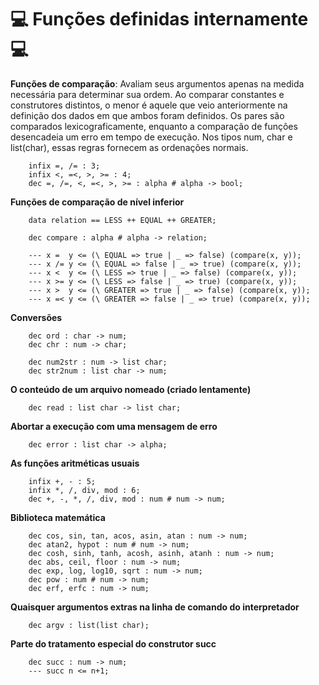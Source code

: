 
# :computer: Funções definidas internamente :computer:

**Funções de comparação**: Avaliam seus argumentos apenas na medida necessária para determinar sua ordem. Ao comparar constantes e construtores distintos, o menor é aquele que veio anteriormente na definição dos dados em que ambos foram definidos. Os pares são comparados lexicograficamente, enquanto a comparação de funções desencadeia um erro em tempo de execução. Nos tipos num, char e list(char), essas regras fornecem as ordenações normais.
```hope
    infix =, /= : 3;
    infix <, =<, >, >= : 4;
    dec =, /=, <, =<, >, >= : alpha # alpha -> bool;
```
**Funções de comparação de nível inferior**
```hope
    data relation == LESS ++ EQUAL ++ GREATER;

    dec compare : alpha # alpha -> relation;

    --- x =  y <= (\ EQUAL => true | _ => false) (compare(x, y));
    --- x /= y <= (\ EQUAL => false | _ => true) (compare(x, y));
    --- x <  y <= (\ LESS => true | _ => false) (compare(x, y));
    --- x >= y <= (\ LESS => false | _ => true) (compare(x, y));
    --- x >  y <= (\ GREATER => true | _ => false) (compare(x, y));
    --- x =< y <= (\ GREATER => false | _ => true) (compare(x, y));
```
**Conversões**
```hope
    dec ord : char -> num;
    dec chr : num -> char;

    dec num2str : num -> list char;
    dec str2num : list char -> num;
```
**O conteúdo de um arquivo nomeado (criado lentamente)**
```hope
    dec read : list char -> list char;
```
**Abortar a execução com uma mensagem de erro**
```hope
    dec error : list char -> alpha;
```
**As funções aritméticas usuais**
```hope
    infix +, - : 5;
    infix *, /, div, mod : 6;
    dec +, -, *, /, div, mod : num # num -> num;
```
**Biblioteca matemática**
```hope
    dec cos, sin, tan, acos, asin, atan : num -> num;
    dec atan2, hypot : num # num -> num;
    dec cosh, sinh, tanh, acosh, asinh, atanh : num -> num;
    dec abs, ceil, floor : num -> num;
    dec exp, log, log10, sqrt : num -> num;
    dec pow : num # num -> num;
    dec erf, erfc : num -> num;
```
**Quaisquer argumentos extras na linha de comando do interpretador**
```hope
    dec argv : list(list char);
```
**Parte do tratamento especial do construtor succ**
```hope
    dec succ : num -> num;
    --- succ n <= n+1;
```

